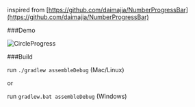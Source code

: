 inspired from
[https://github.com/daimajia/NumberProgressBar](https://github.com/daimajia/NumberProgressBar)

###Demo

![CircleProgress](https://raw.githubusercontent.com/lzyzsd/CircleProgress/master/circleprogress.png)

###Build

run `./gradlew assembleDebug` (Mac/Linux)

or

run `gradlew.bat assembleDebug` (Windows)